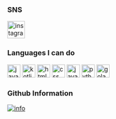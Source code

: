 ### SNS

<a href="https://www.instagram.com/dongheon_0916/">
<img src="https://user-images.githubusercontent.com/67136071/147853936-dba6c42c-59a0-46e0-bbab-7fb56d489db1.png" width="40" height="40" alt="instagram"/>
</a>

### Languages I can do

<p align="left">
<img src="https://user-images.githubusercontent.com/67136071/147854127-cb41226e-bcad-4bf2-944d-95c9f62b9012.png" width="30" height="30" alt="java"/> 
<img src="https://user-images.githubusercontent.com/67136071/147854199-6b612dc3-518a-4a94-84ed-f3f7aa6ef5cd.png" width="30" height="30" alt="kotlin"/>
<img src="https://user-images.githubusercontent.com/67136071/152681299-36a7403d-1cca-41fd-9c23-2afdc59cdb18.png" width="30" height="30" alt="html"/>
<img src="https://user-images.githubusercontent.com/67136071/152681431-a205f6ba-178c-4343-9555-ae63f07c20a4.png" width="30" height="30" alt="css"/>
<img src="https://user-images.githubusercontent.com/67136071/152681498-ffbeff28-5e0a-4bee-8087-bdc9480a3c53.png" width="30" height="30" alt="javascript"/>
<img src="https://user-images.githubusercontent.com/67136071/152681532-cefd59cc-a8be-4cdc-9b39-9322bd9f7f20.png" width="30" height="30" alt="python"/>
<img src="https://user-images.githubusercontent.com/67136071/153602785-e99ab59e-5d34-4ef8-83ea-03dea6134573.png" width="30" height="30" alt="golang"/>

</p>

### Github Information

[![info](https://github-readme-stats.vercel.app/api?username=dongheon916&&show_icons=true&theme=tokyonight)](https://github.com/dongheon916)
